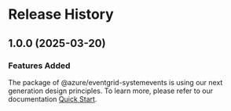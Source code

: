# Release History
    
## 1.0.0 (2025-03-20)

### Features Added

The package of @azure/eventgrid-systemevents is using our next generation design principles. To learn more, please refer to our documentation [Quick Start](https://aka.ms/azsdk/js/mgmt/quickstart).
